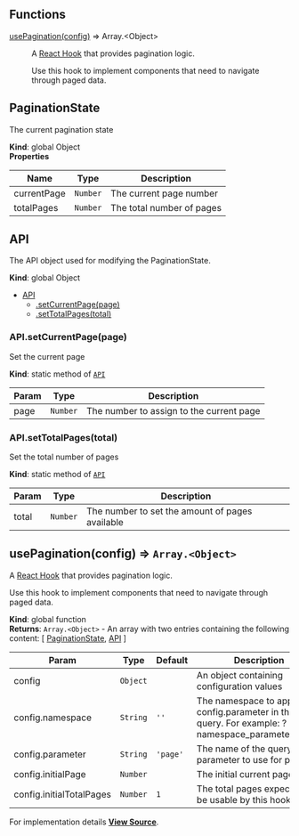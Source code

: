 ## Functions

<dl>
<dt><a href="#usePagination">usePagination(config)</a> ⇒ <inlineCode>Array.&lt;Object&gt;</inlineCode></dt>
<dd>

A [React Hook](https://reactjs.org/docs/hooks-intro.html) that provides
pagination logic.

Use this hook to implement components that need to navigate through paged
data.

</dd>
</dl>

<a name="PaginationState" id="PaginationState"></a>

## PaginationState

The current pagination state

**Kind**: global Object  
**Properties**

| Name        | Type     | Description               |
| ----------- | -------- | ------------------------- |
| currentPage | `Number` | The current page number   |
| totalPages  | `Number` | The total number of pages |

<a name="API" id="API"></a>

## API

The API object used for modifying the PaginationState.

**Kind**: global Object

- [API](#API)
  - [.setCurrentPage(page)](#API.setCurrentPage)
  - [.setTotalPages(total)](#API.setTotalPages)

<a name="API.setCurrentPage" id="API.setCurrentPage"></a>

### API.setCurrentPage(page)

Set the current page

**Kind**: static method of [`API`](#API)

| Param | Type     | Description                              |
| ----- | -------- | ---------------------------------------- |
| page  | `Number` | The number to assign to the current page |

<a name="API.setTotalPages" id="API.setTotalPages"></a>

### API.setTotalPages(total)

Set the total number of pages

**Kind**: static method of [`API`](#API)

| Param | Type     | Description                                     |
| ----- | -------- | ----------------------------------------------- |
| total | `Number` | The number to set the amount of pages available |

<a name="usePagination" id="usePagination"></a>

## usePagination(config) ⇒ `Array.<Object>`

A [React Hook](https://reactjs.org/docs/hooks-intro.html) that provides
pagination logic.

Use this hook to implement components that need to navigate through paged
data.

**Kind**: global function  
**Returns**: `Array.<Object>` - An array with two entries containing the following content: [ [PaginationState](#PaginationState), [API](#API) ]

| Param                    | Type     | Default  | Description                                                                                       |
| ------------------------ | -------- | -------- | ------------------------------------------------------------------------------------------------- |
| config                   | `Object` |          | An object containing configuration values                                                         |
| config.namespace         | `String` | `''`     | The namespace to append to config.parameter in the query. For example: ?namespace_parameter=value |
| config.parameter         | `String` | `'page'` | The name of the query parameter to use for page                                                   |
| config.initialPage       | `Number` |          | The initial current page value                                                                    |
| config.initialTotalPages | `Number` | `1`      | The total pages expected to be usable by this hook                                                |

For implementation details [**View Source**](https://github.com/magento/pwa-studio/blob/develop/packages/peregrine/lib/hooks/usePagination.js).
